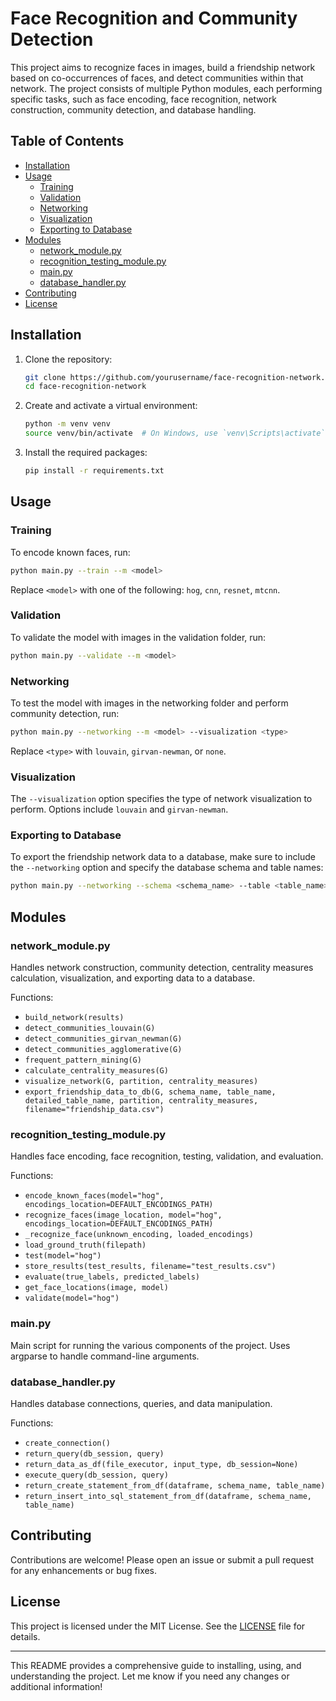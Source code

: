 # Face Recognition and Community Detection

This project aims to recognize faces in images, build a friendship network based on co-occurrences of faces, and detect communities within that network. The project consists of multiple Python modules, each performing specific tasks, such as face encoding, face recognition, network construction, community detection, and database handling.

## Table of Contents
- [Installation](#installation)
- [Usage](#usage)
  - [Training](#training)
  - [Validation](#validation)
  - [Networking](#networking)
  - [Visualization](#visualization)
  - [Exporting to Database](#exporting-to-database)
- [Modules](#modules)
  - [network_module.py](#network_modulepy)
  - [recognition_testing_module.py](#recognition_testing_modulepy)
  - [main.py](#mainpy)
  - [database_handler.py](#database_handlerpy)
- [Contributing](#contributing)
- [License](#license)

## Installation

1. Clone the repository:
    ```bash
    git clone https://github.com/yourusername/face-recognition-network.git
    cd face-recognition-network
    ```

2. Create and activate a virtual environment:
    ```bash
    python -m venv venv
    source venv/bin/activate  # On Windows, use `venv\Scripts\activate`
    ```

3. Install the required packages:
    ```bash
    pip install -r requirements.txt
    ```

## Usage

### Training
To encode known faces, run:
```bash
python main.py --train --m <model>
```
Replace `<model>` with one of the following: `hog`, `cnn`, `resnet`, `mtcnn`.

### Validation
To validate the model with images in the validation folder, run:
```bash
python main.py --validate --m <model>
```

### Networking
To test the model with images in the networking folder and perform community detection, run:
```bash
python main.py --networking --m <model> --visualization <type>
```
Replace `<type>` with `louvain`, `girvan-newman`, or `none`.

### Visualization
The `--visualization` option specifies the type of network visualization to perform. Options include `louvain` and `girvan-newman`.

### Exporting to Database
To export the friendship network data to a database, make sure to include the `--networking` option and specify the database schema and table names:
```bash
python main.py --networking --schema <schema_name> --table <table_name> --detailed_table <detailed_table_name>
```

## Modules

### network_module.py
Handles network construction, community detection, centrality measures calculation, visualization, and exporting data to a database.

Functions:
- `build_network(results)`
- `detect_communities_louvain(G)`
- `detect_communities_girvan_newman(G)`
- `detect_communities_agglomerative(G)`
- `frequent_pattern_mining(G)`
- `calculate_centrality_measures(G)`
- `visualize_network(G, partition, centrality_measures)`
- `export_friendship_data_to_db(G, schema_name, table_name, detailed_table_name, partition, centrality_measures, filename="friendship_data.csv")`

### recognition_testing_module.py
Handles face encoding, face recognition, testing, validation, and evaluation.

Functions:
- `encode_known_faces(model="hog", encodings_location=DEFAULT_ENCODINGS_PATH)`
- `recognize_faces(image_location, model="hog", encodings_location=DEFAULT_ENCODINGS_PATH)`
- `_recognize_face(unknown_encoding, loaded_encodings)`
- `load_ground_truth(filepath)`
- `test(model="hog")`
- `store_results(test_results, filename="test_results.csv")`
- `evaluate(true_labels, predicted_labels)`
- `get_face_locations(image, model)`
- `validate(model="hog")`

### main.py
Main script for running the various components of the project. Uses argparse to handle command-line arguments.

### database_handler.py
Handles database connections, queries, and data manipulation.

Functions:
- `create_connection()`
- `return_query(db_session, query)`
- `return_data_as_df(file_executor, input_type, db_session=None)`
- `execute_query(db_session, query)`
- `return_create_statement_from_df(dataframe, schema_name, table_name)`
- `return_insert_into_sql_statement_from_df(dataframe, schema_name, table_name)`

## Contributing

Contributions are welcome! Please open an issue or submit a pull request for any enhancements or bug fixes.

## License

This project is licensed under the MIT License. See the [LICENSE](LICENSE) file for details.

---

This README provides a comprehensive guide to installing, using, and understanding the project. Let me know if you need any changes or additional information!
